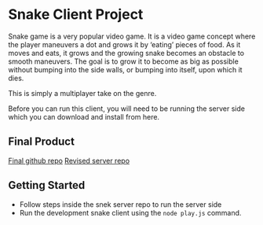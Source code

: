 # Snake Client Project

Snake game is a very popular video game. It is a video game concept where the player maneuvers a dot and grows it by ‘eating’ pieces of food. As it moves and eats, it grows and the growing snake becomes an obstacle to smooth maneuvers. The goal is to grow it to become as big as possible without bumping into the side walls, or bumping into itself, upon which it dies.

This is simply a multiplayer take on the genre.

Before you can run this client, you will need to be running the server side which you can download and install from here. 

## Final Product

[Final github repo](https://github.com/DASitby/snake-client)
[Revised server repo](https://github.com/DASitby/snake-server)


## Getting Started

- Follow steps inside the snek server repo to run the server side
- Run the development snake client using the `node play.js` command.